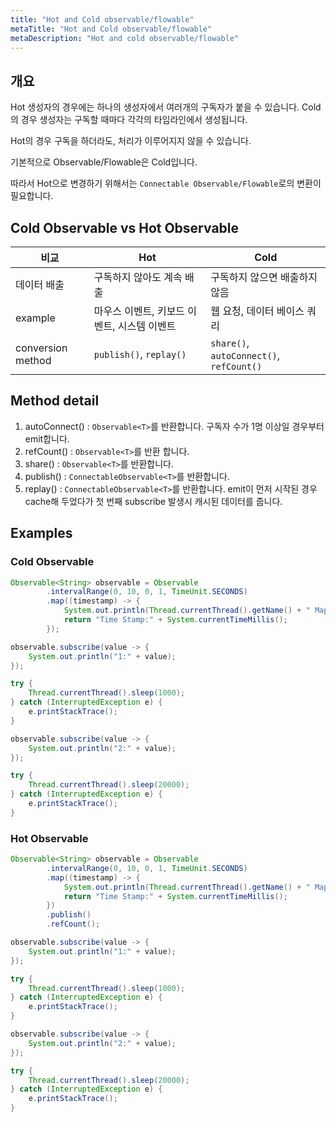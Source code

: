 ```yaml
---
title: "Hot and Cold observable/flowable"
metaTitle: "Hot and Cold observable/flowable"
metaDescription: "Hot and cold observable/flowable"
---
```


## 개요

Hot 생성자의 경우에는 하나의 생성자에서 여러개의 구독자가 붙을 수 있습니다.
Cold의 경우 생성자는 구독할 때마다 각각의 타임라인에서 생성됩니다.

Hot의 경우 구독을 하더라도, 처리가 이루어지지 않을 수 있습니다.

기본적으로 Observable/Flowable은 Cold입니다.

따라서 Hot으로 변경하기 위해서는 ```Connectable Observable/Flowable```로의 변환이 필요합니다.

## Cold Observable vs Hot Observable

|비교| Hot  | Cold |
|---|------|------|
|데이터 배출 | 구독하지 않아도 계속 배출| 구독하지 않으면 배출하지 않음|
|example| 마우스 이벤트, 키보드 이벤트, 시스템 이벤트|웹 요청, 데이터 베이스 쿼리|
|conversion method| ```publish()```, ```replay()``` | ```share()```, ```autoConnect()```, ```refCount()```|

## Method detail

1. autoConnect() : ```Observable<T>```를 반환합니다. 구독자 수가 1명 이상일 경우부터 emit합니다.
2. refCount() : ```Observable<T>```를 반환 합니다.
3. share() : ```Observable<T>```를 반환합니다.
4. publish() : ```ConnectableObservable<T>```를 반환합니다.
5. replay() : ```ConnectableObservable<T>```를 반환합니다. emit이 먼저 시작된 경우 cache해 두었다가 첫 번째 subscribe 발생시 캐시된 데이터를 줍니다.

## Examples

### Cold Observable

```java
Observable<String> observable = Observable
        .intervalRange(0, 10, 0, 1, TimeUnit.SECONDS)
        .map((timestamp) -> {
            System.out.println(Thread.currentThread().getName() + " Mapper");
            return "Time Stamp:" + System.currentTimeMillis();
        });

observable.subscribe(value -> {
    System.out.println("1:" + value);
});

try {
    Thread.currentThread().sleep(1000);
} catch (InterruptedException e) {
    e.printStackTrace();
}

observable.subscribe(value -> {
    System.out.println("2:" + value);
});

try {
    Thread.currentThread().sleep(20000);
} catch (InterruptedException e) {
    e.printStackTrace();
}
```

### Hot Observable

```java
Observable<String> observable = Observable
        .intervalRange(0, 10, 0, 1, TimeUnit.SECONDS)
        .map((timestamp) -> {
            System.out.println(Thread.currentThread().getName() + " Mapper");
            return "Time Stamp:" + System.currentTimeMillis();
        })
        .publish()
        .refCount();

observable.subscribe(value -> {
    System.out.println("1:" + value);
});

try {
    Thread.currentThread().sleep(1000);
} catch (InterruptedException e) {
    e.printStackTrace();
}

observable.subscribe(value -> {
    System.out.println("2:" + value);
});

try {
    Thread.currentThread().sleep(20000);
} catch (InterruptedException e) {
    e.printStackTrace();
}
```